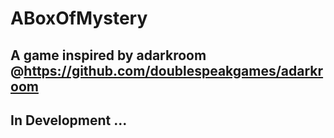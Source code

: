 # ABoxOfMystery

## A game inspired by adarkroom @https://github.com/doublespeakgames/adarkroom

## In Development ...
